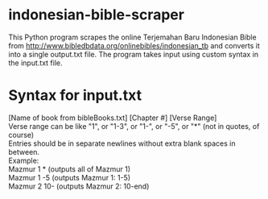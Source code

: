 # indonesian-bible-scraper
This Python program scrapes the online Terjemahan Baru Indonesian Bible from http://www.bibledbdata.org/onlinebibles/indonesian_tb and converts it into a single output.txt file. The program takes input using custom syntax in the input.txt file. 

# Syntax for input.txt
[Name of book from bibleBooks.txt] <space> [Chapter #] <space> [Verse Range]  
Verse range can be like "1", or "1-3", or "1-", or "-5", or "*" (not in quotes, of course)  
Entries should be in separate newlines without extra blank spaces in between.  
Example:  
  Mazmur 1 * (outputs all of Mazmur 1)  
  Mazmur 1 -5 (outputs Mazmur 1: 1-5)  
  Mazmur 2 10- (outputs Mazmur 2: 10-end)  
